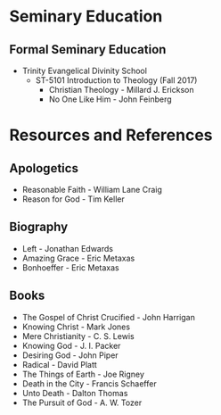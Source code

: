 # Seminary Education

## Formal Seminary Education
* Trinity Evangelical Divinity School
    * ST-5101 Introduction to Theology (Fall 2017)
        * Christian Theology - Millard J. Erickson
        * No One Like Him - John Feinberg

# Resources and References

## Apologetics
* Reasonable Faith - William Lane Craig
* Reason for God - Tim Keller

## Biography
* Left - Jonathan Edwards 
* Amazing Grace - Eric Metaxas 
* Bonhoeffer - Eric Metaxas

## Books
* The Gospel of Christ Crucified - John Harrigan
* Knowing Christ - Mark Jones
* Mere Christianity - C. S. Lewis
* Knowing God - J. I. Packer
* Desiring God - John Piper
* Radical - David Platt
* The Things of Earth - Joe Rigney
* Death in the City - Francis Schaeffer
* Unto Death - Dalton Thomas
* The Pursuit of God - A. W. Tozer
